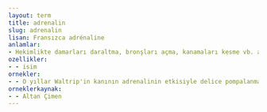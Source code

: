 ```yaml
---
layout: term
title: adrenalin
slug: adrenalin
lisan: Fransızca adrénaline
anlamlar:
- Hekimlikte damarları daraltma, bronşları açma, kanamaları kesme vb. amaçlarla kullanılan, kan şekerinin yükselmesine yol açan böbrek üstü bezlerinin salgısı
ozellikler:
- - isim
ornekler:
- - O yıllar Waltrip'in kanının adrenalinin etkisiyle delice pompalanmak istediği yıllardı.
orneklerkaynak:
- - Altan Çimen
---
```

